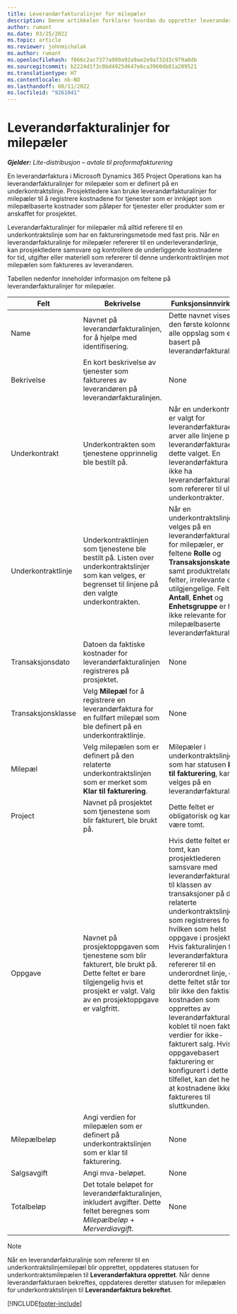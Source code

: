 ```yaml
---
title: Leverandørfakturalinjer for milepæler
description: Denne artikkelen forklarer hvordan du oppretter leverandørfakturalinjer for milepæler på en underkontrakt.
author: rumant
ms.date: 03/25/2022
ms.topic: article
ms.reviewer: johnmichalak
ms.author: rumant
ms.openlocfilehash: f066c2ac7377a989a92a9ae2e9a732d3c979a0db
ms.sourcegitcommit: b2224d1f3c0bd4925d647e6ca3960db81a209521
ms.translationtype: HT
ms.contentlocale: nb-NO
ms.lasthandoff: 08/11/2022
ms.locfileid: "9261041"
---
```

# <a name="vendor-invoice-lines-for-milestones"></a>Leverandørfakturalinjer for milepæler

_**Gjelder:** Lite-distribusjon – avtale til proformafakturering_

En leverandørfaktura i Microsoft Dynamics 365 Project Operations kan ha leverandørfakturalinjer for milepæler som er definert på en underkontraktslinje. Prosjektledere kan bruke leverandørfakturalinjer for milepæler til å registrere kostnadene for tjenester som er innkjøpt som milepælbaserte kostnader som påløper for tjenester eller produkter som er anskaffet for prosjektet.

Leverandørfakturalinjer for milepæler må alltid referere til en underkontraktslinje som har en faktureringsmetode med fast pris. Når en leverandørfakturalinje for milepæler refererer til en underleverandørlinje, kan prosjektledere samsvare og kontrollere de underliggende kostnadene for tid, utgifter eller materiell som refererer til denne underkontraktlinjen mot milepælen som faktureres av leverandøren.

Tabellen nedenfor inneholder informasjon om feltene på leverandørfakturalinjer for milepæler.

| Felt | Bekrivelse | Funksjonsinnvirkning |
| --- | --- | --- |
| Name | Navnet på leverandørfakturalinjen, for å hjelpe med identifisering. | Dette navnet vises som den første kolonnen i alle oppslag som er basert på leverandørfakturalinjer. |
| Bekrivelse | En kort beskrivelse av tjenester som faktureres av leverandøren på leverandørfakturalinjen. | None |
| Underkontrakt | Underkontrakten som tjenestene opprinnelig ble bestilt på. | Når en underkontrakt er valgt for leverandørfakturaen, arver alle linjene på leverandørfakturaen dette valget. En leverandørfaktura kan ikke ha leverandørfakturalinjer som refererer til ulike underkontrakter. |
| Underkontraktlinje | Underkontraktlinjen som tjenestene ble bestilt på. Listen over underkontraktslinjer som kan velges, er begrenset til linjene på den valgte underkontrakten. | Når en underkontraktslinje velges på en leverandørfakturalinje for milepæler, er feltene **Rolle** og **Transaksjonskategori**, samt produktrelaterte felter, irrelevante og utilgjengelige. Feltene **Antall**, **Enhet** og **Enhetsgruppe** er heller ikke relevante for milepælbaserte leverandørfakturalinjer. |
| Transaksjonsdato | Datoen da faktiske kostnader for leverandørfakturalinjen registreres på prosjektet. | None |
| Transaksjonsklasse | Velg **Milepæl** for å registrere en leverandørfaktura for en fullført milepæl som ble definert på en underkontraktlinje. | None |
| Milepæl | Velg milepælen som er definert på den relaterte underkontraktslinjen som er merket som **Klar til fakturering**. | Milepæler i underkontraktslinjer som har statusen **Klar til fakturering**, kan velges på en leverandørfakturalinje. |
| Project | Navnet på prosjektet som tjenestene som blir fakturert, ble brukt på. | Dette feltet er obligatorisk og kan ikke være tomt. |
| Oppgave | Navnet på prosjektoppgaven som tjenestene som blir fakturert, ble brukt på. Dette feltet er bare tilgjengelig hvis et prosjekt er valgt. Valg av en prosjektoppgave er valgfritt. | Hvis dette feltet er tomt, kan prosjektlederen samsvare med leverandørfakturalinjen til klassen av transaksjoner på den relaterte underkontraktslinjen som registreres for en hvilken som helst oppgave i prosjektet. Hvis fakturalinjen for leverandørfaktura ikke refererer til en underordnet linje, og dette feltet står tomt, blir ikke den faktiske kostnaden som opprettes av leverandørfakturalinjen, koblet til noen faktiske verdier for ikke-fakturert salg. Hvis oppgavebasert fakturering er konfigurert i dette tilfellet, kan det hende at kostnadene ikke kan faktureres til sluttkunden. |
| Milepælbeløp | Angi verdien for milepælen som er definert på underkontraktslinjen som er klar til fakturering. | None |
| Salgsavgift | Angi mva-beløpet. | None |
| Totalbeløp | Det totale beløpet for leverandørfakturalinjen, inkludert avgifter. Dette feltet beregnes som *Milepælbeløp* + *Merverdiavgift*. | None |

> [!NOTE]
> Når en leverandørfakturalinje som refererer til en underkontraktslinjemilepæl blir opprettet, oppdateres statusen for underkontraktsmilepælen til **Leverandørfaktura opprettet**. Når denne leverandørfakturaen bekreftes, oppdateres deretter statusen for milepælen for underkontraktslinjen til **Leverandørfaktura bekreftet**.

[!INCLUDE[footer-include](../../includes/footer-banner.md)]
